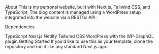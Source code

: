About
This is my personal website, built with Next.js, Tailwind CSS, and TypeScript. The blog content is managed using a WordPress setup integrated into the website via a RESTful API.

Dependencies

TypeScript
Next.js
Netlify
Tailwind CSS
WordPress with the WP-GraphQL plugin
Getting Started
If you'd like to use this as your template, clone the repository and run it like any standard Next.js app.
